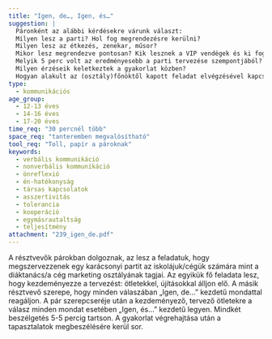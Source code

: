 ```yaml
---
title: "Igen, de…, Igen, és…"
suggestion: | 
  Páronként az alábbi kérdésekre várunk választ:
  Milyen lesz a parti? Hol fog megrendezésre kerülni? 
  Milyen lesz az étkezés, zenekar, műsor?
  Mikor lesz megrendezve pontosan? Kik lesznek a VIP vendégek és ki fogadja őket?
  Melyik 5 perc volt az eredményesebb a parti tervezése szempontjából?
  Milyen érzéseik keletkeztek a gyakorlat közben?
  Hogyan alakult az (osztály)főnöktől kapott feladat elvégzésével kapcsolatos motivációjuk az első, illetve a második esetben?
type:
  - kommunikációs
age_group:
  - 12-13 éves
  - 14-16 éves
  - 17-20 éves
time_req: "30 percnél több"
space_req: "tanteremben megvalósítható"
tool_req: "Toll, papír a pároknak"
keywords: 
  - verbális kommunikáció
  - nonverbális kommunikáció
  - önreflexió
  - én-hatékonyság
  - társas kapcsolatok
  - asszertivitás
  - tolerancia
  - kooperáció
  - egymásrautaltság
  - teljesítmény
attachment: "239_igen_de.pdf"
---
```


 A résztvevők párokban dolgoznak, az lesz a feladatuk, hogy megszervezzenek egy karácsonyi partit az iskolájuk/cégük számára mint a diáktanács/a cég marketing osztályának tagjai. Az egyikük fő feladata lesz, hogy kezdeményezze a tervezést: ötletekkel, újításokkal álljon elő. A másik résztvevő szerepe, hogy minden válaszában „Igen, de…” kezdetű mondattal reagáljon. A pár szerepcseréje után a kezdeményező, tervező ötletekre a válasz minden mondat esetében „Igen, és…” kezdetű legyen. Mindkét beszélgetés 5-5 percig tartson. A gyakorlat végrehajtása után a tapasztalatok megbeszélésére kerül sor.  
  
